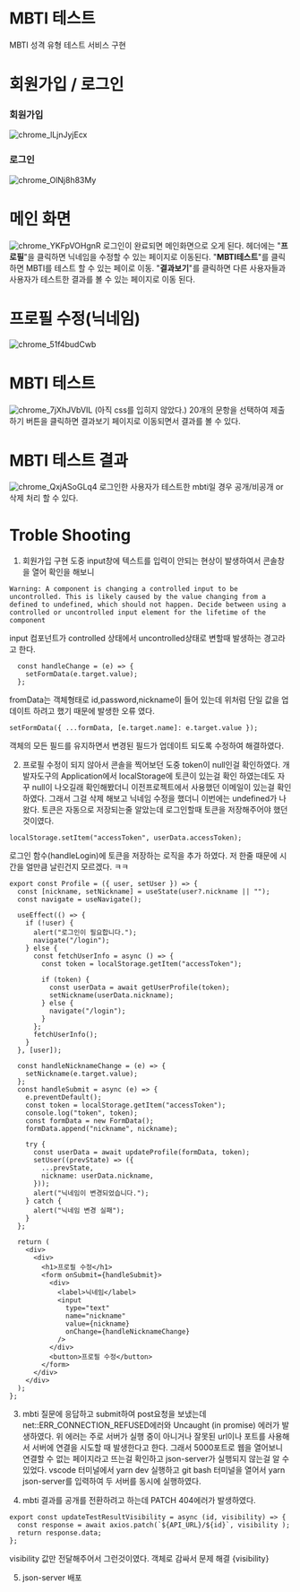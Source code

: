 # MBTI 테스트
MBTI 성격 유형 테스트 서비스 구현

# 회원가입 / 로그인
### 회원가입
![chrome_lLjnJyjEcx](https://github.com/user-attachments/assets/bc4a8217-d90a-47f3-8f36-71cd0b9f0616)

### 로그인
![chrome_OlNj8h83My](https://github.com/user-attachments/assets/7b6a7e57-1882-46fb-90a0-8bdb8d2f5448)

# 메인 화면
![chrome_YKFpVOHgnR](https://github.com/user-attachments/assets/e98ef603-bacc-47d5-a4ee-c250954422fb)
로그인이 완료되면 메인화면으로 오게 된다.
헤더에는 "**프로필**"을 클릭하면 닉네임을 수정할 수 있는 페이지로 이동된다.
"**MBTI테스트**"를 클릭하면 MBTI를 테스트 할 수 있는 페이로 이동.
"**결과보기**"를 클릭하면 다른 사용자들과 사용자가 테스트한 결과를 볼 수 있는 페이지로 이동 된다.

# 프로필 수정(닉네임)
![chrome_51f4budCwb](https://github.com/user-attachments/assets/6ff47ae9-d477-497d-8f08-dfa3fae43fb2)

# MBTI 테스트
![chrome_7jXhJVbVIL](https://github.com/user-attachments/assets/2e9da8de-aa72-48b9-9d34-a223d6db8ae4)
(아직 css를 입히지 않았다.)
20개의 문항을 선택하여 제출하기 버튼을 클릭하면 결과보기 페이지로 이동되면서 결과를 볼 수 있다.

# MBTI 테스트 결과
![chrome_QxjASoGLq4](https://github.com/user-attachments/assets/2d3ac41f-9092-4067-a5bb-c5a344ded672)
로그인한 사용자가 테스트한 mbti일 경우 공개/비공개 or 삭제 처리 할 수 있다.

# Troble Shooting
1. 회원가입 구현 도중 input창에 텍스트를 입력이 안되는 현상이 발생하여서 콘솔창을 열어 확인을 해보니
```
Warning: A component is changing a controlled input to be uncontrolled. This is likely caused by the value changing from a defined to undefined, which should not happen. Decide between using a controlled or uncontrolled input element for the lifetime of the component
```
input 컴포넌트가 controlled 상태에서 uncontrolled상태로 변할때 발생하는 경고라고 한다.
```
  const handleChange = (e) => {
    setFormData(e.target.value);
  };
```
fromData는 객체형태로 id,password,nickname이 들어 있는데 위처럼 단일 값을 업데이트 하려고 했기 때문에 발생한 오류 였다.
```
setFormData({ ...formData, [e.target.name]: e.target.value });
```
객체의 모든 필드를 유지하면서 변경된 필드가 업데이트 되도록 수정하여 해결하였다.

2. 프로필 수정이 되지 않아서 콘솔을 찍어보던 도중 token이 null인걸 확인하였다.
개발자도구의 Application에서 localStorage에 토큰이 있는걸 확인 하였는데도 자꾸 null이 나오길래 확인해봤더니 이전프로젝트에서 사용했던 이메일이 있는걸 확인하였다.
그래서 그걸 삭제 해보고 닉네임 수정을 했더니 이번에는 undefined가 나왔다.
토큰은 자동으로 저장되는줄 알았는데 로그인할때 토큰을 저장해주어야 했던것이였다.

```
localStorage.setItem("accessToken", userData.accessToken);
```
로그인 함수(handleLogin)에 토큰을 저장하는 로직을 추가 하였다.
저 한줄 때문에 시간을 얼만큼 날린건지 모르겠다. ㅋㅋ

```
export const Profile = ({ user, setUser }) => {
  const [nickname, setNickname] = useState(user?.nickname || "");
  const navigate = useNavigate();

  useEffect(() => {
    if (!user) {
      alert("로그인이 필요합니다.");
      navigate("/login");
    } else {
      const fetchUserInfo = async () => {
        const token = localStorage.getItem("accessToken");

        if (token) {
          const userData = await getUserProfile(token);
          setNickname(userData.nickname);
        } else {
          navigate("/login");
        }
      };
      fetchUserInfo();
    }
  }, [user]);

  const handleNicknameChange = (e) => {
    setNickname(e.target.value);
  };
  const handleSubmit = async (e) => {
    e.preventDefault();
    const token = localStorage.getItem("accessToken");
    console.log("token", token);
    const formData = new FormData();
    formData.append("nickname", nickname);

    try {
      const userData = await updateProfile(formData, token);
      setUser((prevState) => ({
        ...prevState,
        nickname: userData.nickname,
      }));
      alert("닉네임이 변경되었습니다.");
    } catch {
      alert("닉네임 변경 실패");
    }
  };

  return (
    <div>
      <div>
        <h1>프로필 수정</h1>
        <form onSubmit={handleSubmit}>
          <div>
            <label>닉네임</label>
            <input
              type="text"
              name="nickname"
              value={nickname}
              onChange={handleNicknameChange}
            />
          </div>
          <button>프로필 수정</button>
        </form>
      </div>
    </div>
  );
};
```

3. mbti 질문에 응답하고 submit하여 post요청을 보냈는데
net::ERR_CONNECTION_REFUSED에러와 Uncaught (in promise) 에러가 발생하였다.
위 에러는 주로 서버가 실행 중이 아니거나 잘못된 url이나 포트를 사용해서 서버에 연결을 시도할 때 발생한다고 한다.
그래서 5000포트로 웹을 열어보니 연결할 수 없는 페이지라고 뜨는걸 확인하고 json-server가 실행되지 않는걸 알 수 있었다.
vscode 터미널에서 yarn dev 실행하고 git bash 터미널을 열어서 yarn json-server를 입력하여 두 서버를 동시에 실행하였다.

4. mbti 결과를 공개를 전환하려고 하는데 PATCH 404에러가 발생하였다. 
```
export const updateTestResultVisibility = async (id, visibility) => {
  const response = await axios.patch(`${API_URL}/${id}`, visibility );
  return response.data;
};
```
visibility 값만 전달해주어서 그런것이였다. 객체로 감싸서 문제 해결 {visibility}

5. json-server 배포